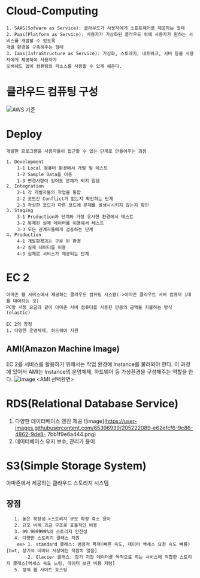 # Cloud-Computing

    1. SAAS(Sofware as Service): 클라우드가 사용자에게 소프트웨어를 제공하는 형태
    2. Paas(Platform as Service): 사용자가 가상화된 클라우드 위에 사용자가 원하는 서비스를 개발할 수 있도록
    개발 환경을 구축해주는 형태
    3. Iaas(InfraStructure as Service): 가상화, 스토레지, 네트워크, 서버 등을 사용자에게 제공하여 사용자가
    오버헤드 없이 컴퓨팅의 리소스를 사용할 수 있게 해준다.

#  클라우드 컴퓨팅 구성
![AWS 기준](https://user-images.githubusercontent.com/65396939/205218379-5cc35a62-3ea8-4735-a110-bc5696172cf9.png)
 
 
 # Deploy
    개발한 프로그램을 사용자들이 접근할 수 있는 단계로 만들어주는 과정
    
    1. Development
        1-1 Local 컴퓨터 환경에서 개발 및 테스트
        1-2 Sample Data를 이용
        1-3 변경사항이 있어도 문제가 되지 않음
    2. Integration
        2-1 각 개발자들의 작업을 통합
        2-2 코드간 Conflict가 없는지 확인하는 단계
        2-3 작성한 코드가 다른 코드에 문제를 발생시시키지 않는지 확인
    3. Staging
        3-1 Production과 단계와 가장 유사한 환경에서 테스트
        3-2 복제된 실제 데이터를 이용해서 테스트
        3-3 모든 관계자들에게 검증하는 단계
    4. Production
        4-1 개발황경과는 구분 된 환경
        4-2 실제 데이터를 이용
        4-3 실제로 서비스가 제공되는 단계


 # EC 2
    아마존 웹 서비스에서 제공하는 클라우드 컴퓨팅 시스템(->아마존 클라우트 서버 컴퓨터 1대를 대여하는 것)
    PC방 사용 요금과 같이 아마존 서버 컴퓨터를 사용한 만큼의 금액을 지불하는 방식(elastic)
    
    EC 2의 장점
    1. 다양한 운영체제, 하드웨어 지원
    
  ## AMI(Amazon Machine Image)
  EC 2를 서비스를 활용하기 위해서는 작업 환경에 Instance를 불러와야 한다. 이 과정에 있어서 AMI는 Instance의 운영체제, 하드웨어 등 가상환경을 구성해주는 역할을 한다.
  ![image](https://user-images.githubusercontent.com/65396939/205220395-cbc14854-e944-406e-8488-2b6af3d73fb0.png)
<AMI 선택환면>                                                                                


# RDS(Relational Database Service)
1. 다양한 데이터베이스 엔진 제공
![image](https://user-images.githubusercontent.com/65396939/205222089-e62efcf6-9c86-4862-9de8-  7bb1f9e6a444.png)
2. 데이터베이스 유지 보수, 관리가 용이

# S3(Simple Storage System)
아마존에서 제공하는 클라우드 스토리지 시스템
## 장점
       1. 높은 확장성->스토리지 규모 확장 축소 용이
       2. 규모 비례 과금 구조로 효율적인 비용
       3. 99.999999%의 스토리지 안전성
       4. 다양한 스토리지 클래스 지원
        ex> 1. standard 클래스: 범용적 목적(빠른 속도, 데이터 액세스 요청 속도 빠름)[but, 장기적 데이터 저장에는 적합치 않음]
            2. Glacier 클래스: 장기 저장 데이터를 목적으로 하는 서비스에 적합한 스토리지 클래스[액세스 속도 느림, 데이터 보관 비용 저렴]
       5. 정적 웹 사이트 호스팅

    
  
